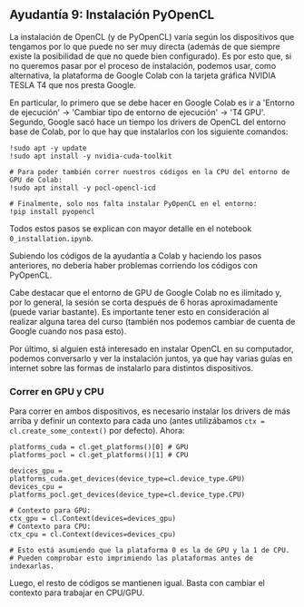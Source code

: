 ## Ayudantía 9: Instalación PyOpenCL

La instalación de OpenCL (y de PyOpenCL) varía según los dispositivos que tengamos por lo que puede no ser muy directa (además de que siempre existe la posibilidad de que no quede bien configurado). Es por esto que, si no queremos pasar por el proceso de instalación, podemos usar, como alternativa, la plataforma de Google Colab con la tarjeta gráfica NVIDIA TESLA T4 que nos presta Google.

En particular, lo primero que se debe hacer en Google Colab es ir a 'Entorno de ejecución' -> 'Cambiar tipo de entorno de ejecución' -> 'T4 GPU'. Segundo, Google sacó hace un tiempo los drivers de OpenCL del entorno base de Colab, por lo que hay que instalarlos con los siguiente comandos:

    !sudo apt -y update
    !sudo apt install -y nvidia-cuda-toolkit

    # Para poder también correr nuestros códigos en la CPU del entorno de GPU de Colab:
    !sudo apt install -y pocl-opencl-icd

    # Finalmente, solo nos falta instalar PyOpenCL en el entorno:
    !pip install pyopencl

Todos estos pasos se explican con mayor detalle en el notebook ```0_installation.ipynb```.

Subiendo los códigos de la ayudantía a Colab y haciendo los pasos anteriores, no debería haber problemas corriendo los códigos con PyOpenCL.

Cabe destacar que el entorno de GPU de Google Colab no es ilimitado y, por lo general, la sesión se corta después de 6 horas aproximadamente (puede variar bastante). Es importante tener esto en consideración al realizar alguna tarea del curso (también nos podemos cambiar de cuenta de Google cuando nos pasa esto).

Por último, si alguien está interesado en instalar OpenCL en su computador, podemos conversarlo y ver la instalación juntos, ya que hay varias guías en internet sobre las formas de instalarlo para distintos dispositivos.

### Correr en GPU y CPU

Para correr en ambos dispositivos, es necesario instalar los drivers de más arriba y definir un contexto para cada uno (antes utilizábamos ```ctx = cl.create_some_context()``` por defecto). Ahora:

    platforms_cuda = cl.get_platforms()[0] # GPU
    platforms_pocl = cl.get_platforms()[1] # CPU

    devices_gpu = platforms_cuda.get_devices(device_type=cl.device_type.GPU)
    devices_cpu = platforms_pocl.get_devices(device_type=cl.device_type.CPU)

    # Contexto para GPU:
    ctx_gpu = cl.Context(devices=devices_gpu)
    # Contexto para CPU:
    ctx_cpu = cl.Context(devices=devices_cpu)

    # Esto está asumiendo que la plataforma 0 es la de GPU y la 1 de CPU.
    # Pueden comprobar esto imprimiendo las plataformas antes de indexarlas.

Luego, el resto de códigos se mantienen igual. Basta con cambiar el contexto para trabajar en CPU/GPU.
